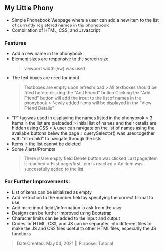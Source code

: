 ## My Little Phony
   - Simple Phonebook Webpage where a user can add a new item to the list of currently registered names in the phonebook
   - Combination of HTML, CSS, and Javascript

### Features:
   * Add a new name in the phonybook
   * Element sizes are responsive to the screen size
   		> viewport width (vw) was used
   * The text boxes are used for input
   		> Textboxes are empty upon refresh/load
         > All textboxes should be filled before clicking the "Add Friend" button
   		> Clicking the "Add Friend" button will add the input to the list of names in the phonybook	
         > Newly added items will be displayed in the "View Friend Details"	
   * "P" tag was used in displaying the names listed in the phonybook
         > 3 Items in the list are preloaded
         > Initial list of names and their details are hidden using CSS
         > A user can navigate on the list of names using the available buttons below the page
         > querySelector() was used together with "nth-child" to navigate through the lists 
   * Items in the list cannot be deleted
   * Some Alerts/Prompts
   		> There is/are empty field
   		> Delete button was clicked
   		> Last page/item is reached
         > First page/first item is reached
         > An item was successfully added to the list

### For Further Improvements:
   * List of items can be initialized as empty
   * Add restriction to the number field by specifying the correct format to use
   * Add more input fields/information to ask from the user
   * Designs can be further improved using Bootstrap
   * Character limits can be added to the input and output
   * Codes for HTML, CSS, and JS can be separated into different files to make the JS and CSS files useful to other HTML files, especially the JS functions

> Date Created: May 04, 2021 || Purpose: Tutorial
